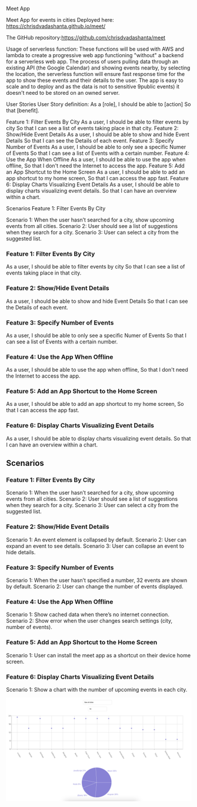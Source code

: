 Meet App

Meet App for events in cities Deployed here: https://chrisdvadashanta.github.io/meet/

The GitHub repository:https://github.com/chrisdvadashanta/meet


Usage of serverless function: These functions will be used with AWS and lambda to create a progressive web app functioning "without" a backend for a serverless web app. The process of users pulling data through an existing API (the Google Calendar) and showing events nearby, by selecting the location, the serverless function will ensure fast response time for the app to show these events and their details to the user. The app is easy to scale and to deploy and as the data is not to sensitive 9public events) it doesn't need to be stored on an owned server.

User Stories User Story definition: As a [role], I should be able to [action] So that [benefit].

Feature 1: Filter Events By City As a user, I should be able to filter events by city So that I can see a list of events taking place in that city. Feature 2: Show/Hide Event Details As a user, I should be able to show and hide Event Details So that I can see the Details of each event. Feature 3: Specify Number of Events As a user, I should be able to only see a specific Numer of Events So that I can see a list of Events with a certain number. Feature 4: Use the App When Offline As a user, I should be able to use the app when offline, So that I don't need the Internet to access the app. Feature 5: Add an App Shortcut to the Home Screen As a user, I should be able to add an app shortcut to my home screen, So that I can access the app fast. Feature 6: Display Charts Visualizing Event Details As a user, I should be able to display charts visualizing event details. So that I can have an overview within a chart.

Scenarios Feature 1: Filter Events By City

Scenario 1: When the user hasn’t searched for a city, show upcoming events from all cities. Scenario 2: User should see a list of suggestions when they search for a city. Scenario 3: User can select a city from the suggested list.

### Feature 1: Filter Events By City
As a user,
I should be able to filter events by city
So that I can see a list of events taking place in that city.
### Feature 2: Show/Hide Event Details
As a user,
I should be able to show and hide Event Details
So that I can see the Details of each event.
### Feature 3: Specify Number of Events
As a user,
I should be able to only see a specific Numer of Events
So that I can see a list of Events with a certain number.
### Feature 4: Use the App When Offline
As a user,
I should be able to use the app when offline,
So that I don't need the Internet to access the app.
### Feature 5: Add an App Shortcut to the Home Screen
As a user,
I should be able to add an app shortcut to my home screen,
So that I can access the app fast.
### Feature 6: Display Charts Visualizing Event Details
As a user,
I should be able to display charts visualizing event details.
So that I can have an overview within a chart.



## Scenarios						
### Feature 1: Filter Events By City						
Scenario 1: When the user hasn’t searched for a city, show upcoming events from all cities. 
Scenario 2: User should see a list of suggestions when they search for a city.
Scenario 3: User can select a city from the suggested list.
						
### Feature 2: Show/Hide Event Details
Scenario 1: An event element is collapsed by default. 
Scenario 2: User can expand an event to see details. 
Scenario 3: User can collapse an event to hide details.
						
### Feature 3: Specify Number of Events
Scenario 1: When the user hasn’t specified a number, 32 events are shown by default. 
Scenario 2: User can change the number of events displayed.
						
### Feature 4: Use the App When Offline
Scenario 1: Show cached data when there’s no internet connection.
Scenario 2: Show error when the user changes search settings (city, number of events).
						
### Feature 5: Add an App Shortcut to the Home Screen
Scenario 1: User can install the meet app as a shortcut on their device home screen.
						
### Feature 6: Display Charts Visualizing Event Details						
Scenario 1: Show a chart with the number of upcoming events in each city. 
					
![Alt text](<Screenshot 2023-08-10 at 15.28.48.png>)				
	
